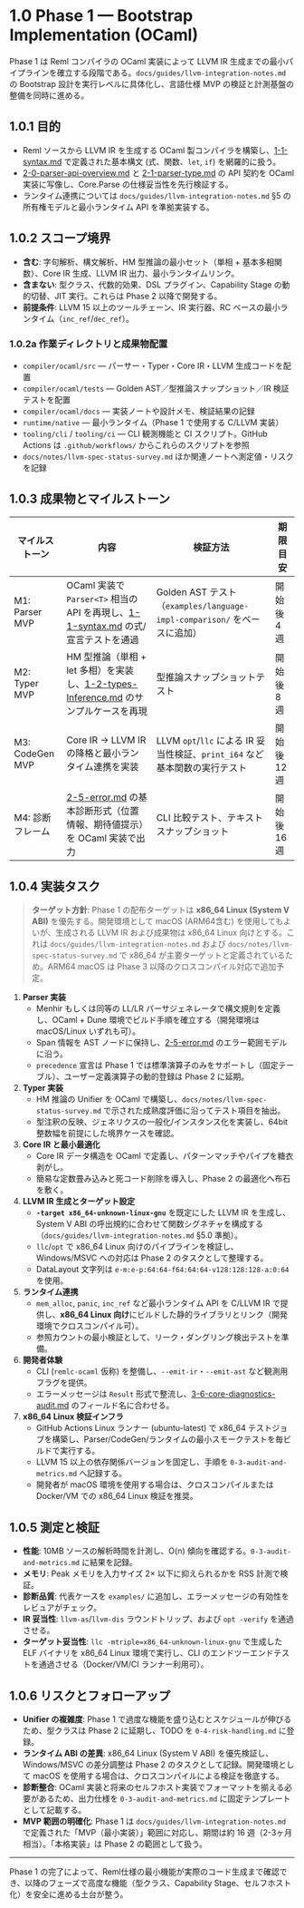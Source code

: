 # 1.0 Phase 1 — Bootstrap Implementation (OCaml)

Phase 1 は Reml コンパイラの OCaml 実装によって LLVM IR 生成までの最小パイプラインを確立する段階である。`docs/guides/llvm-integration-notes.md` の Bootstrap 設計を実行レベルに具体化し、言語仕様 MVP の検証と計測基盤の整備を同時に進める。

## 1.0.1 目的
- Reml ソースから LLVM IR を生成する OCaml 製コンパイラを構築し、[1-1-syntax.md](../../spec/1-1-syntax.md) で定義された基本構文 (式、関数、`let`, `if`) を網羅的に扱う。
- [2-0-parser-api-overview.md](../../spec/2-0-parser-api-overview.md) と [2-1-parser-type.md](../../spec/2-1-parser-type.md) の API 契約を OCaml 実装に写像し、Core.Parse の仕様妥当性を先行検証する。
- ランタイム連携については `docs/guides/llvm-integration-notes.md` §5 の所有権モデルと最小ランタイム API を準拠実装する。

## 1.0.2 スコープ境界
- **含む**: 字句解析、構文解析、HM 型推論の最小セット（単相 + 基本多相関数）、Core IR 生成、LLVM IR 出力、最小ランタイムリンク。
- **含まない**: 型クラス、代数的効果、DSL プラグイン、Capability Stage の動的切替、JIT 実行。これらは Phase 2 以降で開発する。
- **前提条件**: LLVM 15 以上のツールチェーン、IR 実行器、RC ベースの最小ランタイム（`inc_ref`/`dec_ref`）。

### 1.0.2a 作業ディレクトリと成果物配置

- `compiler/ocaml/src` — パーサー・Typer・Core IR・LLVM 生成コードを配置
- `compiler/ocaml/tests` — Golden AST／型推論スナップショット／IR 検証テストを配置
- `compiler/ocaml/docs` — 実装ノートや設計メモ、検証結果の記録
- `runtime/native` — 最小ランタイム（Phase 1 で使用する C/LLVM 実装）
- `tooling/cli` / `tooling/ci` — CLI 観測機能と CI スクリプト。GitHub Actions は `.github/workflows/` からこれらのスクリプトを参照
- `docs/notes/llvm-spec-status-survey.md` ほか関連ノートへ測定値・リスクを記録

## 1.0.3 成果物とマイルストーン
| マイルストーン | 内容 | 検証方法 | 期限目安 |
|----------------|------|----------|----------|
| M1: Parser MVP | OCaml 実装で `Parser<T>` 相当の API を再現し、[1-1-syntax.md](../../spec/1-1-syntax.md) の式/宣言テストを通過 | Golden AST テスト（`examples/language-impl-comparison/` をベースに追加） | 開始後 4 週 |
| M2: Typer MVP | HM 型推論（単相 + let 多相）を実装し、[1-2-types-Inference.md](../../spec/1-2-types-Inference.md) のサンプルケースを再現 | 型推論スナップショットテスト | 開始後 8 週 |
| M3: CodeGen MVP | Core IR → LLVM IR の降格と最小ランタイム連携を実装 | LLVM `opt`/`llc` による IR 妥当性検証、`print_i64` など基本関数の実行テスト | 開始後 12 週 |
| M4: 診断フレーム | [2-5-error.md](../../spec/2-5-error.md) の基本診断形式（位置情報、期待値提示）を OCaml 実装で出力 | CLI 比較テスト、テキストスナップショット | 開始後 16 週 |

## 1.0.4 実装タスク

> **ターゲット方針**: Phase 1 の配布ターゲットは **x86_64 Linux (System V ABI)** を優先する。開発環境として macOS (ARM64含む) を使用してもよいが、生成される LLVM IR および成果物は x86_64 Linux 向けとする。これは `docs/guides/llvm-integration-notes.md` および `docs/notes/llvm-spec-status-survey.md` で x86_64 が主要ターゲットと定義されているため。ARM64 macOS は Phase 3 以降のクロスコンパイル対応で追加予定。

1. **Parser 実装**
   - Menhir もしくは同等の LL/LR パーサジェネレータで構文規則を定義し、OCaml + Dune 環境でビルド手順を確立する（開発環境は macOS/Linux いずれも可）。
   - Span 情報を AST ノードに保持し、[2-5-error.md](../../spec/2-5-error.md) のエラー範囲モデルに沿う。
   - `precedence` 宣言は Phase 1 では標準演算子のみをサポートし（固定テーブル）、ユーザー定義演算子の動的登録は Phase 2 に延期。
2. **Typer 実装**
   - HM 推論の Unifier を OCaml で構築し、`docs/notes/llvm-spec-status-survey.md` で示された成熟度評価に沿ってテスト項目を抽出。
   - 型注釈の反映、ジェネリクスの一般化/インスタンス化を実装し、64bit 整数幅を前提にした境界ケースを確認。
3. **Core IR と最小最適化**
   - Core IR データ構造を OCaml で定義し、パターンマッチやパイプを糖衣剥がし。
   - 簡易な定数畳み込みと死コード削除を導入し、Phase 2 の最適化へ布石を敷く。
4. **LLVM IR 生成とターゲット設定**
   - **`-target x86_64-unknown-linux-gnu`** を既定にした LLVM IR を生成し、System V ABI の呼出規約に合わせて関数シグネチャを構成する（`docs/guides/llvm-integration-notes.md` §5.0 準拠）。
   - `llc`/`opt` で x86_64 Linux 向けのパイプラインを検証し、Windows/MSVC への対応は Phase 2 のタスクとして整理する。
   - DataLayout 文字列は `e-m:e-p:64:64-f64:64:64-v128:128:128-a:0:64` を使用。
5. **ランタイム連携**
   - `mem_alloc`, `panic`, `inc_ref` など最小ランタイム API を C/LLVM IR で提供し、**x86_64 Linux 向け**にビルドした静的ライブラリとリンク（開発環境でクロスコンパイル可）。
   - 参照カウントの最小検証として、リーク・ダングリング検出テストを準備。
6. **開発者体験**
   - CLI (`remlc-ocaml` 仮称) を整備し、`--emit-ir`・`--emit-ast` など観測用フラグを提供。
   - エラーメッセージは `Result` 形式で整流し、[3-6-core-diagnostics-audit.md](../../spec/3-6-core-diagnostics-audit.md) のフィールド名に合わせる。
7. **x86_64 Linux 検証インフラ**
   - GitHub Actions Linux ランナー (ubuntu-latest) で x86_64 テストジョブを構築し、Parser/CodeGen/ランタイムの最小スモークテストを毎ビルドで実行する。
   - LLVM 15 以上の依存関係バージョンを固定し、手順を `0-3-audit-and-metrics.md` へ記録する。
   - 開発者が macOS 環境を使用する場合は、クロスコンパイルまたは Docker/VM での x86_64 Linux 検証を推奨。

## 1.0.5 測定と検証
- **性能**: 10MB ソースの解析時間を計測し、O(n) 傾向を確認する。`0-3-audit-and-metrics.md` に結果を記録。
- **メモリ**: Peak メモリを入力サイズ 2× 以下に抑えられるかを RSS 計測で検証。
- **診断品質**: 代表ケースを `examples/` に追加し、エラーメッセージの有効性をレビュアがチェック。
- **IR 妥当性**: `llvm-as`/`llvm-dis` ラウンドトリップ、および `opt -verify` を通過させる。
- **ターゲット妥当性**: `llc -mtriple=x86_64-unknown-linux-gnu` で生成した ELF バイナリを x86_64 Linux 環境で実行し、CLI のエンドツーエンドテストを通過させる（Docker/VM/CI ランナー利用可）。

## 1.0.6 リスクとフォローアップ
- **Unifier の複雑度**: Phase 1 で過度な機能を盛り込むとスケジュールが伸びるため、型クラスは Phase 2 に延期し、TODO を `0-4-risk-handling.md` に登録。
- **ランタイム ABI の差異**: x86_64 Linux (System V ABI) を優先検証し、Windows/MSVC の差分調整は Phase 2 のタスクとして記録。開発環境として macOS を使用する場合は、クロスコンパイルによる検証を徹底する。
- **診断整合**: OCaml 実装と将来のセルフホスト実装でフォーマットを揃える必要があるため、出力仕様を `0-3-audit-and-metrics.md` に固定テンプレートとして記載する。
- **MVP 範囲の明確化**: Phase 1 は `docs/guides/llvm-integration-notes.md` で定義された「MVP（最小実装）」範囲に対応し、期間は約 16 週（2-3ヶ月相当）。「本格実装」は Phase 2 の範囲として扱う。

---

Phase 1 の完了によって、Reml仕様の最小機能が実際のコード生成まで確認でき、以降のフェーズで高度な機能（型クラス、Capability Stage、セルフホスト化）を安全に進める土台が整う。
